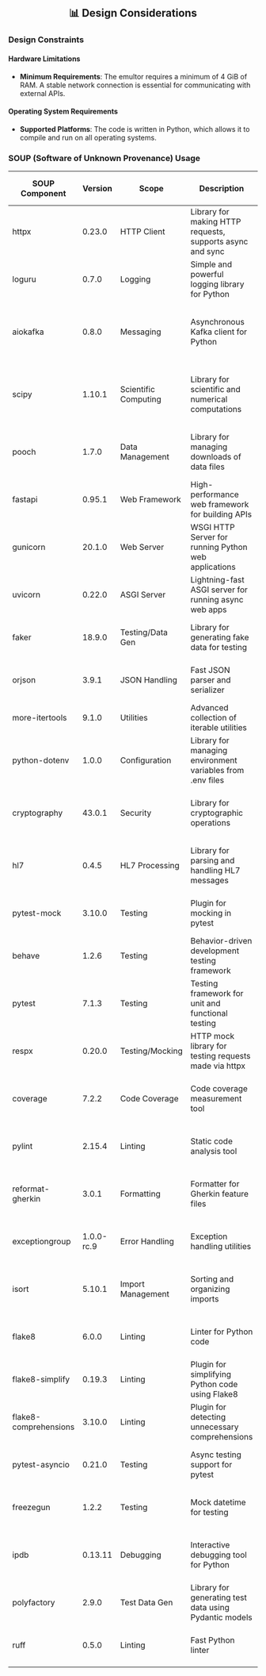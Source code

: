<div align="center">
<h2> 📊 Design Considerations </h2>
</div>

### Design Constraints

#### Hardware Limitations
- **Minimum Requirements**: The emultor requires a minimum of 4 GiB of RAM. A stable network connection is essential for communicating with external APIs.

#### Operating System Requirements
- **Supported Platforms**: The code is written in Python, which allows it to compile and run on all operating systems.

### SOUP (Software of Unknown Provenance) Usage

| **SOUP Component**      | **Version** | **Scope**            | **Description**                                                | **Risk Mitigation Strategy**                                     |
|-------------------------|-------------|----------------------|----------------------------------------------------------------|------------------------------------------------------------------|
| httpx                   | 0.23.0      | HTTP Client          | Library for making HTTP requests, supports async and sync      | Regular updates, adherence to secure HTTP communication          |
| loguru                  | 0.7.0       | Logging              | Simple and powerful logging library for Python                 | Regular updates, adherence to logging                            |
| aiokafka                | 0.8.0       | Messaging            | Asynchronous Kafka client for Python                           | Regular updates, secure configuration, adherence to Kafka        |
| scipy                   | 1.10.1      | Scientific Computing | Library for scientific and numerical computations              | Regular updates, secure configuration, validation of data inputs |
| pooch                   | 1.7.0       | Data Management      | Library for managing downloads of data files                   | Regular updates, adherence to secure data handling               |
| fastapi                 | 0.95.1      | Web Framework        | High-performance web framework for building APIs               | Regular updates, adherence to API security                       |
| gunicorn                | 20.1.0      | Web Server           | WSGI HTTP Server for running Python web applications           | Regular updates, secure deployment                               |
| uvicorn                 | 0.22.0      | ASGI Server          | Lightning-fast ASGI server for running async web apps          | Regular updates, secure configuration                            |
| faker                   | 18.9.0      | Testing/Data Gen     | Library for generating fake data for testing                   | Regular updates, secure data generation                          |
| orjson                  | 3.9.1       | JSON Handling        | Fast JSON parser and serializer                                | Regular updates, adherence to JSON handling                      |
| more-itertools          | 9.1.0       | Utilities            | Advanced collection of iterable utilities                      | Regular updates, secure coding                                   |
| python-dotenv           | 1.0.0       | Configuration        | Library for managing environment variables from .env files     | Regular updates, adherence to secure configuration               |
| cryptography            | 43.0.1      | Security             | Library for cryptographic operations                           | Regular updates, adherence to secure encryption                  |
| hl7                     | 0.4.5       | HL7 Processing       | Library for parsing and handling HL7 messages                  | Regular updates, adherence to HL7 message handling               |
| pytest-mock             | 3.10.0      | Testing              | Plugin for mocking in pytest                                   | Regular updates, adherence to secure testing                     |
| behave                  | 1.2.6       | Testing              | Behavior-driven development testing framework                  | Regular updates, adherence to testing                            |
| pytest                  | 7.1.3       | Testing              | Testing framework for unit and functional testing              | Regular updates, adherence to secure testing                     |
| respx                   | 0.20.0      | Testing/Mocking      | HTTP mock library for testing requests made via httpx          | Regular updates, adherence to testing                            |
| coverage                | 7.2.2       | Code Coverage        | Code coverage measurement tool                                 | Regular updates, adherence to testing and code quality           |
| pylint                  | 2.15.4      | Linting              | Static code analysis tool                                      | Regular updates, adherence to Python coding                      |
| reformat-gherkin        | 3.0.1       | Formatting           | Formatter for Gherkin feature files                            | Regular updates, adherence to consistent formatting              |
| exceptiongroup          | 1.0.0-rc.9  | Error Handling       | Exception handling utilities                                   | Regular updates, secure error handling                           |
| isort                   | 5.10.1      | Import Management    | Sorting and organizing imports                                 | Regular updates, adherence to consistent import                  |
| flake8                  | 6.0.0       | Linting              | Linter for Python code                                         | Regular updates, adherence to Python coding                      |
| flake8-simplify         | 0.19.3      | Linting              | Plugin for simplifying Python code using Flake8                | Regular updates, adherence to coding                             |
| flake8-comprehensions   | 3.10.0      | Linting              | Plugin for detecting unnecessary comprehensions                | Regular updates, adherence to coding                             |
| pytest-asyncio          | 0.21.0      | Testing              | Async testing support for pytest                               | Regular updates, adherence to async testing                      |
| freezegun               | 1.2.2       | Testing              | Mock datetime for testing                                      | Regular updates, adherence to secure testing                     |
| ipdb                    | 0.13.11     | Debugging            | Interactive debugging tool for Python                          | Regular updates, adherence to secure debugging                   |
| polyfactory             | 2.9.0       | Test Data Gen        | Library for generating test data using Pydantic models         | Regular updates, adherence to testing                            |
| ruff                    | 0.5.0       | Linting              | Fast Python linter                                             | Regular updates, adherence to Python coding                      |